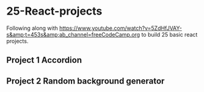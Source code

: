 # 25-React-projects

Following along with https://www.youtube.com/watch?v=5ZdHfJVAY-s&amp;t=453s&amp;ab_channel=freeCodeCamp.org to build 25 basic react projects.

## Project 1 Accordion

## Project 2 Random background generator
